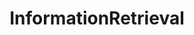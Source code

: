 ---
layout: posts_by_category
categories: InformationRetrieval
title: InformationRetrieval
permalink: /category/InformationRetrieval
---